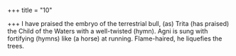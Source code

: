 +++
title = "10"

+++
I have praised the embryo of the terrestrial bull, (as) Trita (has praised)  the Child of the Waters with a well-twisted (hymn).
Agni is sung with fortifying (hymns) like (a horse) at running.
Flame-haired, he liquefies the trees.